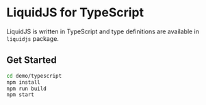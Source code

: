 # LiquidJS for TypeScript

LiquidJS is written in TypeScript and type definitions are available in `liquidjs` package.

## Get Started

```bash
cd demo/typescript
npm install
npm run build
npm start
```